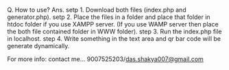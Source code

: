 Q. How to use?
Ans.
setp 1. Download both files (index.php and generator.php). 
setp 2. Place the files in a folder and place that folder in htdoc folder if you use 	XAMPP server. (If you use WAMP server then place the both file contained folder in WWW folder).
step 3. Run the index.php file in localhost.
step 4. Write something in the text area and qr bar code will be generate dynamically.

For more info: contact me... 9007525203/das.shakya007@gmail.com 